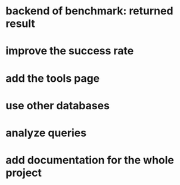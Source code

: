 # backend of benchmark: returned result
# improve the success rate
# add the tools page
# use other databases
# analyze queries
# add documentation for the whole project
